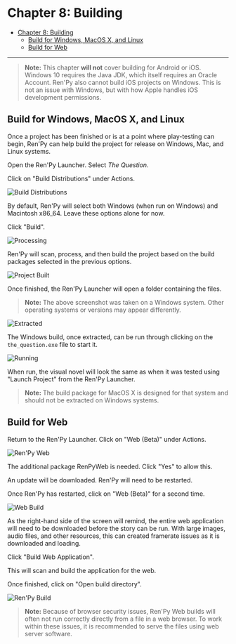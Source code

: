 # Chapter 8: Building

- [Chapter 8: Building](#chapter-8-building)
  - [Build for Windows, MacOS X, and Linux](#build-for-windows-macos-x-and-linux)
  - [Build for Web](#build-for-web)

---

> **Note:** This chapter **will not** cover building for Android or iOS. Windows 10 requires the Java JDK, which itself requires an Oracle Account. Ren'Py also cannot build iOS projects on Windows. This is not an issue with Windows, but with how Apple handles iOS development permissions.

## Build for Windows, MacOS X, and Linux

Once a project has been finished or is at a point where play-testing can begin, Ren'Py can help build the project for release on Windows, Mac, and Linux systems.

Open the Ren'Py Launcher. Select *The Question*.

Click on "Build Distributions" under Actions.

![Build Distributions](chapter8-build.png "Build Distributions")

By default, Ren'Py will select both Windows (when run on Windows) and Macintosh x86_64. Leave these options alone for now.

Click "Build".

![Processing](chapter8-processing.png "Processing")

Ren'Py will scan, process, and then build the project based on the build packages selected in the previous options.

![Project Built](chapter8-built.png "Project Built")

Once finished, the Ren'Py Launcher will open a folder containing the files.

> **Note:** The above screenshot was taken on a Windows system. Other operating systems or versions may appear differently.

![Extracted](chapter8-extract.png "Extracted")

The Windows build, once extracted, can be run through clicking on the `the_question.exe` file to start it.

![Running](chapter8-running.png "Running")

When run, the visual novel will look the same as when it was tested using "Launch Project" from the Ren'Py Launcher.

> **Note:** The build package for MacOS X is designed for that system and should not be extracted on Windows systems.

## Build for Web

Return to the Ren'Py Launcher. Click on "Web (Beta)" under Actions.

![Ren'Py Web](chapter8-renpyweb.png "Ren'Py Web")

The additional package RenPyWeb is needed. Click "Yes" to allow this.

An update will be downloaded. Ren'Py will need to be restarted.

Once Ren'Py has restarted, click on "Web (Beta)" for a second time.

![Web Build](chapter8-webbuild.png "Web Build")

As the right-hand side of the screen will remind, the entire web application will need to be downloaded before the story can be run. With large images, audio files, and other resources, this can created framerate issues as it is downloaded and loading.

Click "Build Web Application".

This will scan and build the application for the web.

Once finished, click on "Open build directory".

![Ren'Py Build](chapter8-renpyweb_build.png "Ren'Py Build")

> **Note:** Because of browser security issues, Ren'Py Web builds will often not run correctly directly from a file in a web browser. To work within these issues, it is recommended to serve the files using web server software.

